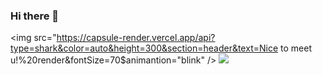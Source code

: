 ### Hi there 👋

<!--
**kaily22/kaily22** is a ✨ _special_ ✨ repository because its `README.md` (this file) appears on your GitHub profile.

Here are some ideas to get you started:

- 🔭 I’m currently working on ...
- 🌱 I’m currently learning ...
- 👯 I’m looking to collaborate on ...
- 🤔 I’m looking for help with ...
- 💬 Ask me about ...
- 📫 How to reach me: ...
- 😄 Pronouns: ...
- ⚡ Fun fact: ...
-->
<img src="https://capsule-render.vercel.app/api?type=shark&color=auto&height=300&section=header&text=Nice to meet u!%20render&fontSize=70$animantion="blink" />
<img src="https://capsule-render.vercel.app/api?type=shark&color=auto&height=300&section=footer%20render" />

